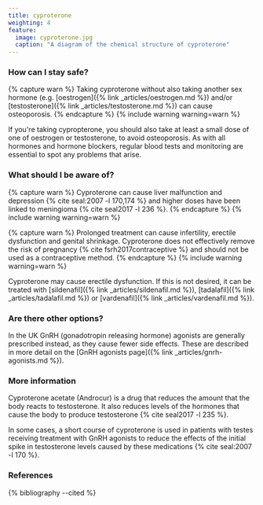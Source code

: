 ```yaml
---
title: cyproterone
weighting: 4
feature:
  image: cyproterone.jpg
  caption: "A diagram of the chemical structure of cyproterone"
---
```


### How can I stay safe?

{% capture warn %}
Taking cyproterone without also taking another sex hormone (e.g. [oestrogen]({% link _articles/oestrogen.md %}) and/or [testosterone]({% link _articles/testosterone.md %}) can cause osteoporosis.
{% endcapture %}
{% include warning warning=warn %}

If you're taking cypropterone, you should also take at least a small dose of one of oestrogen or testosterone, to avoid osteoporosis. As with all hormones and hormone blockers, regular blood tests and monitoring are essential to spot any problems that arise.

### What should I be aware of?

{% capture warn %}
Cyproterone can cause liver malfunction and depression {% cite seal:2007 -l 170,174 %} and higher doses have been linked to meningioma {% cite seal2017 -l 236 %}.
{% endcapture %}
{% include warning warning=warn %}

{% capture warn %}
Prolonged treatment can cause infertility, erectile dysfunction and genital shrinkage. Cyproterone does not effectively remove the risk of pregnancy {% cite fsrh2017contraceptive %} and should not be used as a contraceptive method.
{% endcapture %}
{% include warning warning=warn %}

Cyproterone may cause erectile dysfunction. If this is not desired, it can be treated with [sildenafil]({% link _articles/sildenafil.md %}), [tadalafil]({% link _articles/tadalafil.md %}) or [vardenafil]({% link _articles/vardenafil.md %}).

### Are there other options?

In the UK GnRH (gonadotropin releasing hormone) agonists are generally prescribed instead, as they cause fewer side effects. These are described in more detail on the [GnRH agonists page]({% link _articles/gnrh-agonists.md %}).

### More information

Cyproterone acetate (Androcur) is a drug that reduces the amount that the body reacts to testosterone. It also reduces levels of the hormones that cause the body to produce testosterone {% cite seal2017 -l 235 %}.

In some cases, a short course of cyproterone is used in patients with testes receiving treatment with GnRH agonists to reduce the effects of the initial spike in testosterone levels caused by these medications {% cite seal:2007 -l 170 %}.

### References

{% bibliography --cited %}

